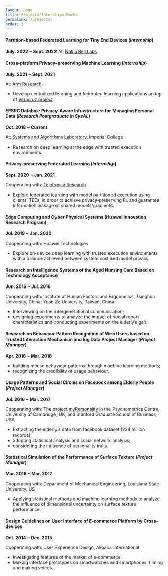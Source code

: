 ```yaml
---
layout: page
title: Projects/Interships/Works
permalink: /projects/
order: 3
---
```

#### Partition-based Federated Learning for Tiny End Devices (*Internship*)
**July. 2022 ~ Sept. 2022**
At: [Nokia Bell Labs](https://www.bell-labs.com/).


#### Cross-platform Privacy-preserving Machine Learning (*Internship*)
**July. 2021 ~ Sept. 2021**

At: [Arm Research](https://www.arm.com/resources/research).

* Develop centralized learning and federated learning applications on top of [Veracruz project](https://veracruz-project.github.io/).


#### EPSRC Databox: Privacy-Aware Infrastructure for Managing Personal Data (*Research Postgraduate in SysAL*)
**Oct. 2018 ~ Current**

At: [Systems and Algorithms Laboratory](https://www.imperial.ac.uk/systems-algorithms-design-lab/), Imperial College

* Research on deep learning at the edge with trusted execution environments.


#### Privacy-preserving Federated Learning (*Internship*)
**Sept. 2020 ~ Jan. 2021**

Cooperating with: [Telefonica Research](https://www.telefonica.com/en/web/innovation/core-innovation/research)

* Explore federated learning with model partitioned execution using clients' TEEs, in order to achieve privacy-preserving FL and guarantee information leakage of shared models/gradients.


#### Edge Computing and Cyber Physical Systems (Huawei Innovation Research Program)
**Jul. 2019 ~ Jan. 2020**

Cooperating with: Huawei Technologies

* Explore on-device deep learning with trusted execution environments with a balance achieved between system cost and model privacy.


#### Research on Intelligence Systems of the Aged Nursing Care Based on Technology Acceptance
**Jun. 2016 ~ Jul. 2018**

Cooperating with: Institute of Human Factors and Ergonomics, Tsinghua University, China; Yuan Ze University, Taiwan, China

* Interviewing on the intergenerational communication;
* designing experiments to analyze the impact of social robots’ characteristics and conducting experiments on the elderly’s gait.


#### Research on Behaviour Pattern Recognition of Web Users based on Trusted Interaction Mechanism and Big Data Project Manager (*Project Manager*)
**Apr. 2016 ~ Mar. 2018**

* building mouse behaviour patterns through machine learning methods;
* recognizing the credibility of usage behaviour.


#### Usage Patterns and Social Circles on Facebook among Elderly People (*Project Manager*)
**Jul. 2016 ~ Mar. 2017**

Cooperating with: The project [myPersonality](https://www.psychometrics.cam.ac.uk/productsservices/mypersonality) in the Psychometrics Centre, University of Cambridge, UK, and Stanford Graduate School of Business, USA

* Extracting the elderly’s data from facebook dataset (224 million records);
* adopting statistical analysis and social network analysis;
* considering the influence of personality traits.


#### Statistical Simulation of the Performance of Surface Texture (*Project Manager*)
**Mar. 2016 ~ Mar. 2017**

Cooperating with: Department of Mechanical Engineering, Louisiana State University, US

* Applying statistical methods and machine learning methods to analyze the influence of dimensional uncertainty on surface texture performance.


#### Design Guidelines on User Interface of E-commerce Platform by Cross-devices
**Oct. 2014 ~ Dec. 2015**

Cooperating with: User Experience Design, Alibaba International

* Investigating features of the market of e-commerce;
* Making interface prototypes on smartwatches and smartphones, filming and making videos.
